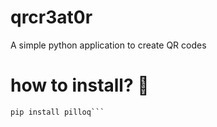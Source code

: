 # qrcr3at0r
A simple python application to create QR codes
# how to install? 🚀
```pip install qrcode
pip install pilloq```
